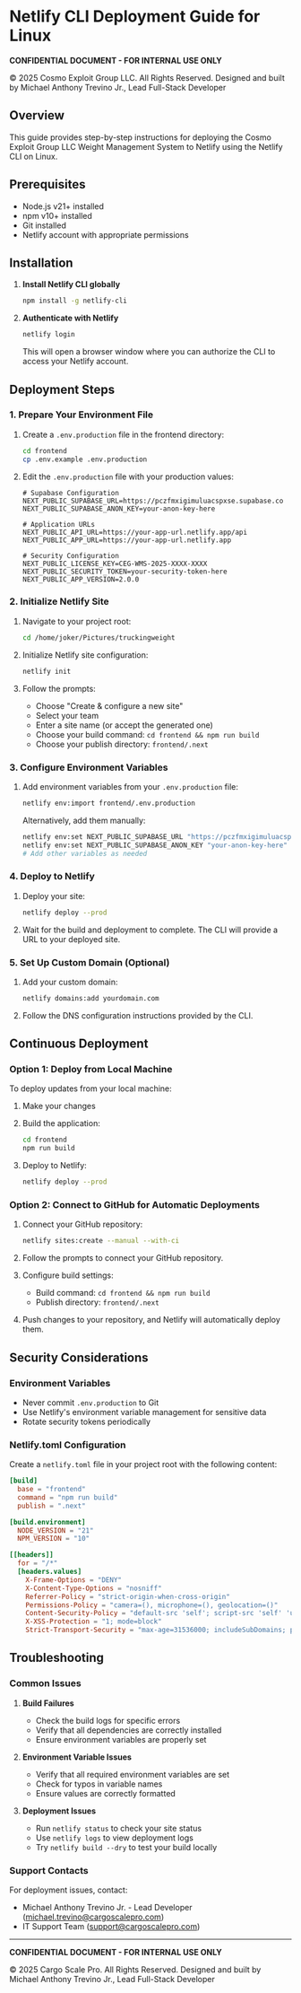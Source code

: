 # Netlify CLI Deployment Guide for Linux

**CONFIDENTIAL DOCUMENT - FOR INTERNAL USE ONLY**

© 2025 Cosmo Exploit Group LLC. All Rights Reserved.
Designed and built by Michael Anthony Trevino Jr., Lead Full-Stack Developer

## Overview

This guide provides step-by-step instructions for deploying the Cosmo Exploit Group LLC Weight Management System to Netlify using the Netlify CLI on Linux.

## Prerequisites

- Node.js v21+ installed
- npm v10+ installed
- Git installed
- Netlify account with appropriate permissions

## Installation

1. **Install Netlify CLI globally**

   ```bash
   npm install -g netlify-cli
   ```

2. **Authenticate with Netlify**

   ```bash
   netlify login
   ```

   This will open a browser window where you can authorize the CLI to access your Netlify account.

## Deployment Steps

### 1. Prepare Your Environment File

1. Create a `.env.production` file in the frontend directory:

   ```bash
   cd frontend
   cp .env.example .env.production
   ```

2. Edit the `.env.production` file with your production values:

   ```
   # Supabase Configuration
   NEXT_PUBLIC_SUPABASE_URL=https://pczfmxigimuluacspxse.supabase.co
   NEXT_PUBLIC_SUPABASE_ANON_KEY=your-anon-key-here

   # Application URLs
   NEXT_PUBLIC_API_URL=https://your-app-url.netlify.app/api
   NEXT_PUBLIC_APP_URL=https://your-app-url.netlify.app

   # Security Configuration
   NEXT_PUBLIC_LICENSE_KEY=CEG-WMS-2025-XXXX-XXXX
   NEXT_PUBLIC_SECURITY_TOKEN=your-security-token-here
   NEXT_PUBLIC_APP_VERSION=2.0.0
   ```

### 2. Initialize Netlify Site

1. Navigate to your project root:

   ```bash
   cd /home/joker/Pictures/truckingweight
   ```

2. Initialize Netlify site configuration:

   ```bash
   netlify init
   ```

3. Follow the prompts:
   - Choose "Create & configure a new site"
   - Select your team
   - Enter a site name (or accept the generated one)
   - Choose your build command: `cd frontend && npm run build`
   - Choose your publish directory: `frontend/.next`

### 3. Configure Environment Variables

1. Add environment variables from your `.env.production` file:

   ```bash
   netlify env:import frontend/.env.production
   ```

   Alternatively, add them manually:

   ```bash
   netlify env:set NEXT_PUBLIC_SUPABASE_URL "https://pczfmxigimuluacspxse.supabase.co"
   netlify env:set NEXT_PUBLIC_SUPABASE_ANON_KEY "your-anon-key-here"
   # Add other variables as needed
   ```

### 4. Deploy to Netlify

1. Deploy your site:

   ```bash
   netlify deploy --prod
   ```

2. Wait for the build and deployment to complete. The CLI will provide a URL to your deployed site.

### 5. Set Up Custom Domain (Optional)

1. Add your custom domain:

   ```bash
   netlify domains:add yourdomain.com
   ```

2. Follow the DNS configuration instructions provided by the CLI.

## Continuous Deployment

### Option 1: Deploy from Local Machine

To deploy updates from your local machine:

1. Make your changes
2. Build the application:

   ```bash
   cd frontend
   npm run build
   ```

3. Deploy to Netlify:

   ```bash
   netlify deploy --prod
   ```

### Option 2: Connect to GitHub for Automatic Deployments

1. Connect your GitHub repository:

   ```bash
   netlify sites:create --manual --with-ci
   ```

2. Follow the prompts to connect your GitHub repository.

3. Configure build settings:

   - Build command: `cd frontend && npm run build`
   - Publish directory: `frontend/.next`

4. Push changes to your repository, and Netlify will automatically deploy them.

## Security Considerations

### Environment Variables

- Never commit `.env.production` to Git
- Use Netlify's environment variable management for sensitive data
- Rotate security tokens periodically

### Netlify.toml Configuration

Create a `netlify.toml` file in your project root with the following content:

```toml
[build]
  base = "frontend"
  command = "npm run build"
  publish = ".next"

[build.environment]
  NODE_VERSION = "21"
  NPM_VERSION = "10"

[[headers]]
  for = "/*"
  [headers.values]
    X-Frame-Options = "DENY"
    X-Content-Type-Options = "nosniff"
    Referrer-Policy = "strict-origin-when-cross-origin"
    Permissions-Policy = "camera=(), microphone=(), geolocation=()"
    Content-Security-Policy = "default-src 'self'; script-src 'self' 'unsafe-inline' 'unsafe-eval'; style-src 'self' 'unsafe-inline'; img-src 'self' data:; font-src 'self' data:; connect-src 'self' https://pczfmxigimuluacspxse.supabase.co;"
    X-XSS-Protection = "1; mode=block"
    Strict-Transport-Security = "max-age=31536000; includeSubDomains; preload"
```

## Troubleshooting

### Common Issues

1. **Build Failures**

   - Check the build logs for specific errors
   - Verify that all dependencies are correctly installed
   - Ensure environment variables are properly set

2. **Environment Variable Issues**

   - Verify that all required environment variables are set
   - Check for typos in variable names
   - Ensure values are correctly formatted

3. **Deployment Issues**
   - Run `netlify status` to check your site status
   - Use `netlify logs` to view deployment logs
   - Try `netlify build --dry` to test your build locally

### Support Contacts

For deployment issues, contact:

- Michael Anthony Trevino Jr. - Lead Developer (michael.trevino@cargoscalepro.com)
- IT Support Team (support@cargoscalepro.com)

---

**CONFIDENTIAL DOCUMENT - FOR INTERNAL USE ONLY**

© 2025 Cargo Scale Pro. All Rights Reserved.
Designed and built by Michael Anthony Trevino Jr., Lead Full-Stack Developer
